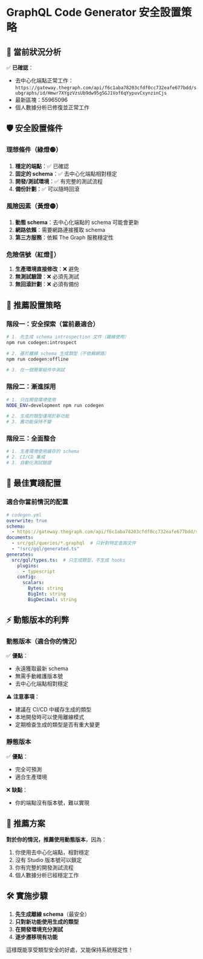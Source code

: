 # GraphQL Code Generator 安全設置策略

## 🎯 當前狀況分析

✅ **已確認**：
- 去中心化端點正常工作：`https://gateway.thegraph.com/api/f6c1aba78203cfdf0cc732eafe677bdd/subgraphs/id/Hmwr7XYgzVzsUb9dw95gSGJ1Vof6qYypuvCxynzinCjs`
- 最新區塊：55965096
- 個人數據分析已修復並正常工作

## 🛡️ 安全設置條件

### 理想條件（綠燈🟢）
1. **穩定的端點**：✅ 已確認
2. **固定的 schema**：✅ 去中心化端點相對穩定
3. **開發/測試環境**：✅ 有完整的測試流程
4. **備份計劃**：✅ 可以隨時回滾

### 風險因素（黃燈🟡）
1. **動態 schema**：去中心化端點的 schema 可能會更新
2. **網路依賴**：需要網路連接獲取 schema
3. **第三方服務**：依賴 The Graph 服務穩定性

### 危險信號（紅燈🔴）
1. **生產環境直接修改**：❌ 避免
2. **無測試驗證**：❌ 必須先測試
3. **無回滾計劃**：❌ 必須有備份

## 🚀 推薦設置策略

### 階段一：安全探索（當前最適合）
```bash
# 1. 先生成 schema introspection 文件（離線使用）
npm run codegen:introspect

# 2. 基於離線 schema 生成類型（不依賴網路）
npm run codegen:offline

# 3. 在一個簡單組件中測試
```

### 階段二：漸進採用
```bash
# 1. 只在開發環境使用
NODE_ENV=development npm run codegen

# 2. 生成的類型僅用於新功能
# 3. 舊功能保持不變
```

### 階段三：全面整合
```bash
# 1. 生產環境使用緩存的 schema
# 2. CI/CD 集成
# 3. 自動化測試驗證
```

## 🎨 最佳實踐配置

### 適合你當前情況的配置
```yaml
# codegen.yml
overwrite: true
schema: 
  - https://gateway.thegraph.com/api/f6c1aba78203cfdf0cc732eafe677bdd/subgraphs/id/Hmwr7XYgzVzsUb9dw95gSGJ1Vof6qYypuvCxynzinCjs
documents:
  - src/gql/queries/*.graphql  # 只針對特定查詢文件
  - "!src/gql/generated.ts"
generates:
  src/gql/types.ts:  # 只生成類型，不生成 hooks
    plugins:
      - typescript
    config:
      scalars:
        Bytes: string
        BigInt: string
        BigDecimal: string
```

## ⚡ 動態版本的利弊

### 動態版本（適合你的情況）
✅ **優點**：
- 永遠獲取最新 schema
- 無需手動維護版本號
- 去中心化端點相對穩定

⚠️ **注意事項**：
- 建議在 CI/CD 中緩存生成的類型
- 本地開發時可以使用離線模式
- 定期檢查生成的類型是否有重大變更

### 靜態版本
✅ **優點**：
- 完全可預測
- 適合生產環境

❌ **缺點**：
- 你的端點沒有版本號，難以實現

## 🎯 推薦方案

**對於你的情況，推薦使用動態版本**，因為：

1. 你使用去中心化端點，相對穩定
2. 沒有 Studio 版本號可以鎖定
3. 你有完整的開發測試流程
4. 個人數據分析已經穩定工作

## 🛠️ 實施步驟

1. **先生成離線 schema**（最安全）
2. **只對新功能使用生成的類型**
3. **在開發環境充分測試**
4. **逐步遷移現有功能**

這樣既能享受類型安全的好處，又能保持系統穩定性！